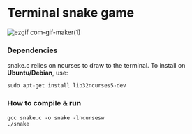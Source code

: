 # Terminal snake game
![ezgif com-gif-maker(1)](https://user-images.githubusercontent.com/83474704/117977430-7a391080-b339-11eb-9004-8dee8989a8f8.gif)

### Dependencies

snake.c relies on ncurses to draw to the terminal. To install on <b>Ubuntu/Debian</b>, use:

```
sudo apt-get install lib32ncurses5-dev
```

### How to compile & run

```
gcc snake.c -o snake -lncursesw
./snake
```
